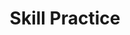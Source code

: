 ---
title: Skill Practice

source:
- title: Common Core Basics
  subject: Social Studies
  chapter: 5
  toc_type: Lesson Review
  toc_number: 5.6
  pages: 214 - 217

questions:
  - excerpt: 1, 2, 3
    text: >
      The ABC Widget Factory makes widgets, useful gadgets that help customers open jar lids. Recently the factory outsourced the production of one part of the widget to another country. This step reduced the cost of labor and increased profits. However, some workers were laid off, so morale in the factory fell. In response, the president of the company hired new directors of production and marketing. These two new directors have been given the task of raising morale and increasing profits.
  - number: 1
    text: >
      What was a positive effect of reducing the cost of labor? What was a negative effect?
    choice:
      - option: blank
    answer:
      - text: 
  - number: 2
    text: >
      What are three actions the new director of production can take to raise morale?
    choice:
      - option: blank
    answer:
      - text: 
  - number: 3
    text: >
      What action can the new director of marketing take to increase profits?
    choice:
      - option: blank
    answer:
      - text: 
        
layout: cc_review
---